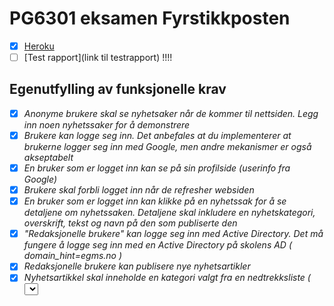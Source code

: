 # PG6301 eksamen Fyrstikkposten

* [x] [Heroku](https://pg6301-exam-2022.herokuapp.com)
* [ ] [Test rapport](link til testrapport) !!!!

## Egenutfylling av funksjonelle krav

* [x] *Anonyme brukere skal se nyhetsaker når de kommer til nettsiden. Legg inn noen nyhetssaker for å demonstrere*
* [x] *Brukere kan logge seg inn. Det anbefales at du implementerer at brukerne logger seg inn med Google, men andre mekanismer er også akseptabelt*
* [x] *En bruker som er logget inn kan se på sin profilside (userinfo fra Google)*
* [x] *Brukere skal forbli logget inn når de refresher websiden*
* [x] *En bruker som er logget inn kan klikke på en nyhetssak for å se detaljene om nyhetssaken. Detaljene skal inkludere en nyhetskategori, overskrift, tekst og navn på den som publiserte den*
* [x] *"Redaksjonelle brukere" kan logge seg inn med Active Directory. Det må fungere å logge seg inn med en Active Directory på skolens AD ( domain_hint=egms.no )*
* [x] *Redaksjonelle brukere kan publisere nye nyhetsartikler*
* [x] *Nyhetsartikkel skal inneholde en kategori valgt fra en nedtrekksliste ( <select> ), tittel ( <input> ) og tekst ( <textarea> )*
* [x] *Dersom noen allerede har publisert en nyhetsartikkel med samme tittel skal serveren sende HTTP status kode 400 og en*
* [x] *En bruker som er logget inn kan klikke på en nyhetssak for å se detaljene om nyhetssaken. Detaljene skal inkludere en nyhetskategori, overskrift, tekst og navn på den som publiserte den*
* [x] *Brukeren skal forhindres fra å sende inn en nyhetsartikkel som mangler kategori, tittel eller tekst*
* [x] *En redaksjonell bruker skal kunne redigere en artikkel de selv har publisert*
* [ ] *Når en ny sak publiseres, skal alle brukerne få se den nye saken umiddelbart. Bruk websockets for å sende oppdateringer*

## Egenutfylling av tekniske krav

* [x] Besvarelsen skal inneholde en README-fil med link til Heroku og test coverage
* [x] npm start skal starte server og klient. Concurrently og parcel anbefales
* [x] npm test skal kjøre tester. Testene skal ikke feile
* [x] Koden skal ha konsistent formattering. Prettier og Husky anbefales
* [x] Nettsidene skal ha god layout med CSS Grid (Holy Grail layout) og horisontal navigasjonsmeny. Brukeren må kunne navigere overalt uten å bruke "back" eller redigere URL
* [x] Serveren validerer at brukeren er logget inn
* [x] Innleveringen skal være i form av en ZIP-fil. Maks størrelse på fila er 1MB
* [x] Artikler skal lagres i MongoDB
* [x] Applikasjonen skal deployes til Heroku
* [x] Oppsett av package.json, parcel, express, prettier
* [x] React Router
* [x] Express app
* [x] Kommunikasjon mellom frontend (React) og backend (Express)
* [x] Deployment til Heroku
* [x] Bruk av MongoDB
* [x] OpenID Connect
* [x] Jest med dokumentert testdekning

## Bør-krav

* [x] Brukeren ser kun menyvalg som de har tilgang til
* [x] Brukere som går til en side de ikke har tilgang til blir bedt om å logge inn
* [x] Brukere bør alltid se listen over artikler når de navigerer seg rundt på sidene

## Bilder av test:coverage
Finner dem i .zip mappen
